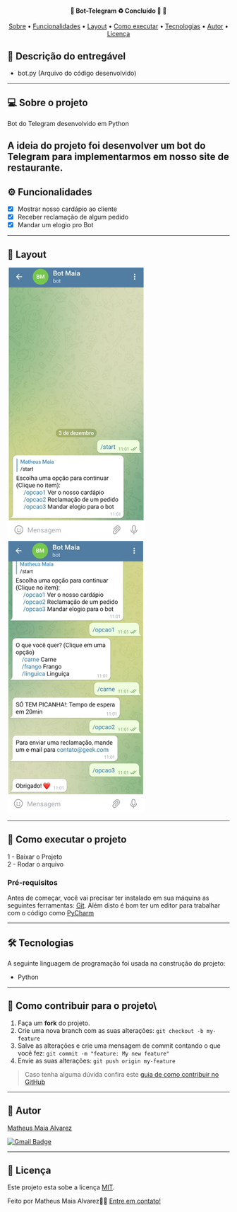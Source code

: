 <h4 align="center"> 
	🚧  Bot-Telegram ♻️ Concluído 🚀 🚧
</h4>

<p align="center">
 <a href="#-sobre-o-projeto">Sobre</a> •
 <a href="#-funcionalidades">Funcionalidades</a> •
 <a href="#-layout">Layout</a> • 
 <a href="#-como-executar-o-projeto">Como executar</a> • 
 <a href="#-tecnologias">Tecnologias</a> • 
 <a href="#-autor">Autor</a> • 
 <a href="#user-content--licença">Licença</a>
</p>

## 📄 Descrição do entregável

- bot.py (Arquivo do código desenvolvido)

---

## 💻 Sobre o projeto

Bot do Telegram desenvolvido em Python

A ideia do projeto foi desenvolver um bot do Telegram para implementarmos em nosso site de restaurante.
---

## ⚙️ Funcionalidades

- [x] Mostrar nosso cardápio ao cliente
- [X] Receber reclamação de algum pedido
- [X] Mandar um elogio pro Bot  
---

## 🎨 Layout

![Mobile 1](https://github.com/MatheusAlvarez/Bot-Telegram/blob/main/_assets/bot1.PNG) ![Mobile 2](https://github.com/MatheusAlvarez/Bot-Telegram/blob/main/_assets/bot2.PNG)

---

## 🚀 Como executar o projeto

1 - Baixar o Projeto <br>
2 - Rodar o arquivo

### Pré-requisitos

Antes de começar, você vai precisar ter instalado em sua máquina as seguintes ferramentas:
[Git](https://git-scm.com).
Além disto é bom ter um editor para trabalhar com o código como [PyCharm](https://www.jetbrains.com/pt-br/pycharm/learn/)

---

## 🛠 Tecnologias

A seguinte linguagem de programação foi usada na construção do projeto:

- Python

---

## 💪 Como contribuir para o projeto\

1. Faça um **fork** do projeto.
2. Crie uma nova branch com as suas alterações: `git checkout -b my-feature`
3. Salve as alterações e crie uma mensagem de commit contando o que você fez: `git commit -m "feature: My new feature"`
4. Envie as suas alterações: `git push origin my-feature`
> Caso tenha alguma dúvida confira este [guia de como contribuir no GitHub](./CONTRIBUTING.md)

---

## 🦸 Autor

<a href="https://br.linkedin.com/in/matheus-maia-alvarez-">
Matheus Maia Alvarez</a>
 <br />
 
[![Gmail Badge](https://img.shields.io/badge/-mthalvarez2005@gmail.com-c14438?style=flat-square&logo=Gmail&logoColor=white&link=mailto:mthalvarez2005@gmail.com)](mailto:mthalvarez2005@gmail.com)

---

## 📝 Licença

Este projeto esta sobe a licença [MIT](./LICENSE).

Feito por Matheus Maia Alvarez👋🏽 [Entre em contato!](https://br.linkedin.com/in/matheus-maia-alvarez-)

